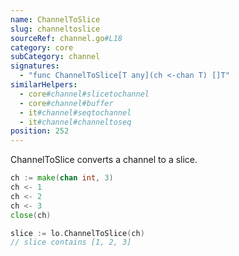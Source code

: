 ```yaml
---
name: ChannelToSlice
slug: channeltoslice
sourceRef: channel.go#L18
category: core
subCategory: channel
signatures:
  - "func ChannelToSlice[T any](ch <-chan T) []T"
similarHelpers:
  - core#channel#slicetochannel
  - core#channel#buffer
  - it#channel#seqtochannel
  - it#channel#channeltoseq
position: 252
---
```


ChannelToSlice converts a channel to a slice.

```go
ch := make(chan int, 3)
ch <- 1
ch <- 2
ch <- 3
close(ch)

slice := lo.ChannelToSlice(ch)
// slice contains [1, 2, 3]
```